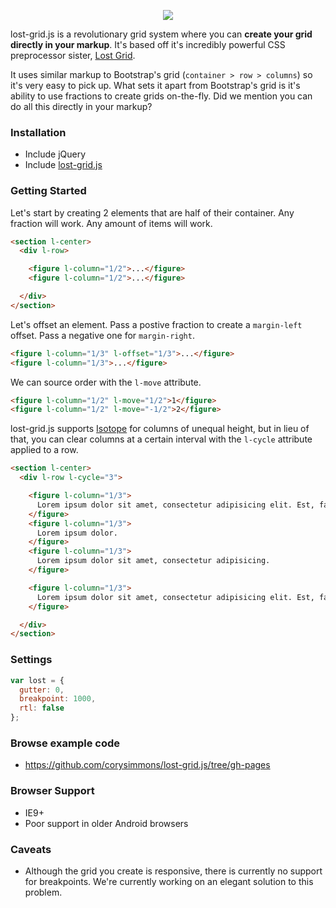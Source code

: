 <p align="center">
  <img src="http://corysimmons.github.io/lost-grid.js/lost-grid.js.svg">
</p>

lost-grid.js is a revolutionary grid system where you can **create your grid directly in your markup**. It's based off it's incredibly powerful CSS preprocessor sister, [Lost Grid](https://github.com/corysimmons/lost).

It uses similar markup to Bootstrap's grid (`container > row > columns`) so it's very easy to pick up. What sets it apart from Bootstrap's grid is it's ability to use fractions to create grids on-the-fly. Did we mention you can do all this directly in your markup?


### Installation
- Include jQuery
- Include [lost-grid.js](lost-grid.js)


### Getting Started
Let's start by creating 2 elements that are half of their container. Any fraction will work. Any amount of items will work.

```html
<section l-center>
  <div l-row>

    <figure l-column="1/2">...</figure>
    <figure l-column="1/2">...</figure>

  </div>
</section>
```

Let's offset an element. Pass a postive fraction to create a `margin-left` offset. Pass a negative one for `margin-right`.

```html
<figure l-column="1/3" l-offset="1/3">...</figure>
<figure l-column="1/3">...</figure>
```

We can source order with the `l-move` attribute.

```html
<figure l-column="1/2" l-move="1/2">1</figure>
<figure l-column="1/2" l-move="-1/2">2</figure>
```

lost-grid.js supports [Isotope](http://isotope.metafizzy.co/) for columns of unequal height, but in lieu of that, you can clear columns at a certain interval with the `l-cycle` attribute applied to a row.

```html
<section l-center>
  <div l-row l-cycle="3">

    <figure l-column="1/3">
      Lorem ipsum dolor sit amet, consectetur adipisicing elit. Est, facilis.
    </figure>
    <figure l-column="1/3">
      Lorem ipsum dolor.
    </figure>
    <figure l-column="1/3">
      Lorem ipsum dolor sit amet, consectetur adipisicing.
    </figure>

    <figure l-column="1/3">
      Lorem ipsum dolor sit amet, consectetur adipisicing elit. Est, facilis.
    </figure>

  </div>
</section>
```


### Settings
```javascript
var lost = {
  gutter: 0,
  breakpoint: 1000,
  rtl: false
};
```


### Browse example code
- https://github.com/corysimmons/lost-grid.js/tree/gh-pages


### Browser Support
- IE9+
- Poor support in older Android browsers


### Caveats
- Although the grid you create is responsive, there is currently no support for breakpoints. We're currently working on an elegant solution to this problem.
